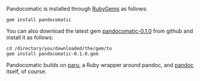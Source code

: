 Pandocomatic is installed through [RubyGems](https://rubygems.org/) as
follows:

~~~{.bash}
gem install pandocomatic
~~~

You can also download the latest gem
[pandocomatic-0.1.0](https://github.com/htdebeer/pandocomatic/blob/master/releases/pandocomatic-0.1.0.gem) from github and
install it as follows:

~~~{.bash}
cd /directory/you/downloaded/the/gem/to
gem install pandocomatic-0.1.0.gem
~~~ 

Pandocomatic builds on [paru](https://heerdebeer.org/Software/markdown/paru/),
a Ruby wrapper around pandoc, and [pandoc](http://pandoc.org/) itself, of
course.
